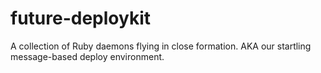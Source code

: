 future-deploykit
================

A collection of Ruby daemons flying in close formation. AKA our startling message-based deploy environment.